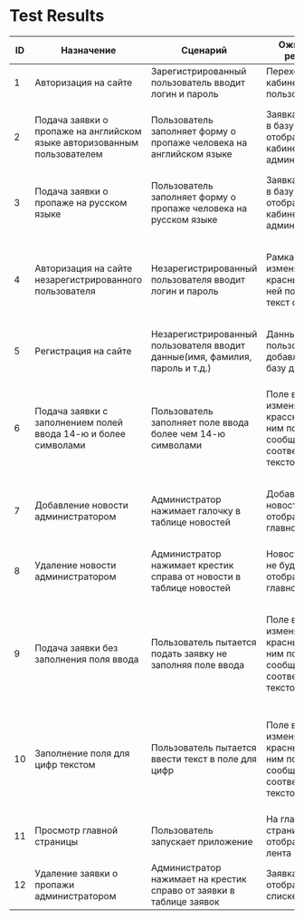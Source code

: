 # Test Results
ID  |  Назначение  |  Сценарий  |  Ожидаемый результат  |  Фактический результат  |  Оценка  
----|-------------|------------|-----------------------|-------------------------|-------- 
|1|Авторизация на сайте|Зарегистрированный пользователь вводит логин и пароль |Переход в кабинет пользователя|Переход в кабинет пользователя|Тест пройден|
|2|Подача заявки о пропаже на английском языке авторизованным пользователем|Пользователь заполняет форму о пропаже человека на английском языке|Заявка заносится в базу данных и отображается в кабинете администратора|Заявка добавлена в базу данных и отображается в кабинете администратора|Тест пройден|
|3|Подача заявки о пропаже на русском языке|Пользователь заполняет форму о пропаже человека на русском языке|Заявка заносится в базу данных и отображается в кабинете администратора|Появляется проблема с кодировкой при чтении заявки из базы данных|Тест не пройден|
|4|Авторизация на сайте незарегистрированного пользователя|Незарегистрированный пользователя вводит логин и пароль|Рамка поля изменяет цвет на красный, а под ней появляется текст об ошибке|Рамка поля подсветилась красным цветом, а под полем ввода появилось сообщение об ошибке|Тест пройден|
|5|Регистрация на сайте|Незарегистрированный пользователя вводит данные(имя, фамилия, пароль и т.д.)|Данные о новом пользователе добавляются в базу данных |Данные о новом пользователе добавлен в базу данных |Тест пройден|
|6|Подача заявки с заполнением полей ввода 14-ю и более символами|Пользователь заполняет поле ввода более чем 14-ю символами|Поле ввода изменяет цвет на крассный, а под ним появляется сообщение с соответствующим текстом ошибки|Рамка поля подсвечивается красным цветом, а под полем появляется текст о соответсвующей ошибке|Тест пройден|
|7|Добавление новости администратором|Администратор нажимает галочку в таблице новостей|Добавленная новость отобразится на главной странице|Добавленная новость отображается на главной странице|Тест пройден|
|8|Удаление новости администратором|Администратор нажимает крестик справа от новости в таблице новостей|Новость больше не будет отображаться на главной странице|Новость больше не отображалась на главной странице|Тест пройден|
|9|Подача заявки без заполнения поля ввода|Пользователь пытается подать заявку не заполняя поле ввода|Поле ввода изменяет цвет на красный, а под ним появляется сообщение с соответствующим текстом ошибки|Рамка поля подсвечивается красным цветом, а под полем появляется текст о соответсвующей ошибке|Тест пройден|
|10|Заполнение поля для цифр текстом|Пользователь пытается ввести текст в поле для цифр|Поле ввода изменяет цвет на красный, а под ним появляется сообщение с соответствующим текстом ошибки|Рамка поля подсвечивается красным цветом, а под полем появляется текст о соответсвующей ошибке|Тест пройден|
|11|Просмотр главной страницы|Пользователь запускает приложение|На главной странице отображается лента новостей|На главной странице была отображена лента новостей|Тест пройден|
|12|Удаление заявки о пропажи администратором|Администратор нажимает на крестик справо от заявки в таблице заявок|Заявка больше не отображается в списке заявок|Заявка больше не отражалась в списке заявок|Тест пройден|



